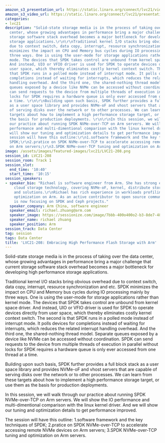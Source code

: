 ```yaml
---
amazon_s3_presentation_url: https://static.linaro.org/connect/lvc21/videos/lvc21-208.mp4
amazon_s3_video_url: https://static.linaro.org/connect/lvc21/presentations/lvc21-208.pdf
categories:
- lvc21
description: "Solid-state storage media is in the process of taking over the data
  center, whose growing advantages in performance bring a major challenge that current
  storage software stack overhead becomes a major bottleneck for developing high performance
  storage applications.\r\n\r\nTraditional kernel I/O stacks bring obvious overhead
  due to context switch, data copy, interrupt, resource synchronization and etc. SPDK
  minimizes the impact on CPU and Memory bus cycles during IO processing mainly by
  three ways. One is using the user-mode for storage applications rather than kernel
  mode. The devices that SPDK takes control are unbound from kernel space driver.
  And instead, UIO or VFIO driver is used for SPDK to operate devices directly from
  user space, which thereby eliminates costly kernel context switch. The second is
  that SPDK runs in a polled mode instead of interrupt mode. It polls devices for
  completions instead of waiting for interrupts, which reduces the related interrupt
  handling overhead. And the third one, the shared-nothing thread model. Separate
  queues exposed by a device like NVMe can be accessed without coordination. SPDK
  can send requests to the device from multiple threads of execution in parallel without
  locks for SPDK requires a hardware queue is only ever accessed from one thread at
  a time. \r\n\r\nBuilding upon such basis, SPDK further provides a full block stack
  as a user space library and provides NVMe-oF and vhost servers that are capable
  of serving disks over the network or to other processes. We can learn from these
  targets about how to implement a high performance storage target, or use them as
  the basis for production deployments. \r\n\r\nIn this session, we will walk through
  our practice about running SPDK NVMe-over-TCP on Arm servers. We will show the IO
  performance and multi-dimentional comparison with the linux kernel driver. And we
  will show our tuning and optimization details to get performance improved.\r\n\r\nThe
  session will have this outline:\r\n1.software framework and the key techniques of
  SPDK;\r\n2.pratice on SPDK NVMe-over-TCP to accelerate accessing remote NVMe devices
  on Arm servers;\r\n3.SPDK NVMe-over-TCP tuning and optimization on Arm servers. "
image: /assets/images/featured-images/lvc21/LVC21-208.png
session_id: LVC21-208
session_room: Track 1
session_slot:
  end_time: '10:40'
  start_time: '10:15'
session_speakers:
- speaker_bio: "Richael is software engineer from Arm. She has strong expertise in
    cloud storage technology, covering NVMe-oF, kernel, distribute storage system
    and solutions.\r\nRichael has rich experience in workloads profiling, tuning and
    optimization on Arm. As an active contributor to open source community, Richael
    is now focusing on SPDK and Ceph projects."
  speaker_company: Arm China, software engineer
  speaker_email: richael.zhuang@arm.com
  speaker_image: https://sessionize.com/image/7bbb-400o400o2-b3-8de7-48fe-9d0b-f60c59bd6b50.f0d16df8-226e-4077-b5bf-9f0a6aa8c1ea.jpg
  speaker_name: richael zhuang
  speaker_position: Arm
session_track: Data Center
tag: session
tags: Data Center
title: 'LVC21-208: Embracing High Performance Flash Storage with Arm'
---
```


Solid-state storage media is in the process of taking over the data center, whose growing advantages in performance bring a major challenge that current storage software stack overhead becomes a major bottleneck for developing high performance storage applications.

Traditional kernel I/O stacks bring obvious overhead due to context switch, data copy, interrupt, resource synchronization and etc. SPDK minimizes the impact on CPU and Memory bus cycles during IO processing mainly by three ways. One is using the user-mode for storage applications rather than kernel mode. The devices that SPDK takes control are unbound from kernel space driver. And instead, UIO or VFIO driver is used for SPDK to operate devices directly from user space, which thereby eliminates costly kernel context switch. The second is that SPDK runs in a polled mode instead of interrupt mode. It polls devices for completions instead of waiting for interrupts, which reduces the related interrupt handling overhead. And the third one, the shared-nothing thread model. Separate queues exposed by a device like NVMe can be accessed without coordination. SPDK can send requests to the device from multiple threads of execution in parallel without locks for SPDK requires a hardware queue is only ever accessed from one thread at a time. 

Building upon such basis, SPDK further provides a full block stack as a user space library and provides NVMe-oF and vhost servers that are capable of serving disks over the network or to other processes. We can learn from these targets about how to implement a high performance storage target, or use them as the basis for production deployments. 

In this session, we will walk through our practice about running SPDK NVMe-over-TCP on Arm servers. We will show the IO performance and multi-dimentional comparison with the linux kernel driver. And we will show our tuning and optimization details to get performance improved.

The session will have this outline:
1.software framework and the key techniques of SPDK;
2.pratice on SPDK NVMe-over-TCP to accelerate accessing remote NVMe devices on Arm servers;
3.SPDK NVMe-over-TCP tuning and optimization on Arm servers.